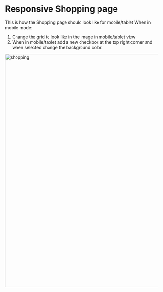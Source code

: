 # Responsive Shopping page
This is how the Shopping page should look like for mobile/tablet
When in mobile mode:
1. Change the grid to look like in the image in mobile/tablet view
2. When in mobile/tablet add a new checkbox at the top right corner and when selected change the background color.  


<img width="947" height="767" alt="shopping" src="https://github.com/user-attachments/assets/d3280f06-a543-4c05-bc11-9ea97590581c" />
